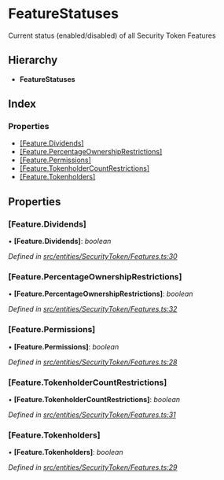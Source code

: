 # FeatureStatuses

Current status \(enabled/disabled\) of all Security Token Features

## Hierarchy

* **FeatureStatuses**

## Index

### Properties

* [\[Feature.Dividends\]](_entities_securitytoken_features_.featurestatuses.md#[feature.dividends])
* [\[Feature.PercentageOwnershipRestrictions\]](_entities_securitytoken_features_.featurestatuses.md#[feature.percentageownershiprestrictions])
* [\[Feature.Permissions\]](_entities_securitytoken_features_.featurestatuses.md#[feature.permissions])
* [\[Feature.TokenholderCountRestrictions\]](_entities_securitytoken_features_.featurestatuses.md#[feature.tokenholdercountrestrictions])
* [\[Feature.Tokenholders\]](_entities_securitytoken_features_.featurestatuses.md#[feature.tokenholders])

## Properties

### \[Feature.Dividends\]

• **\[Feature.Dividends\]**: _boolean_

_Defined in_ [_src/entities/SecurityToken/Features.ts:30_](https://github.com/PolymathNetwork/polymath-sdk/blob/e8bbc1e/src/entities/SecurityToken/Features.ts#L30)

### \[Feature.PercentageOwnershipRestrictions\]

• **\[Feature.PercentageOwnershipRestrictions\]**: _boolean_

_Defined in_ [_src/entities/SecurityToken/Features.ts:32_](https://github.com/PolymathNetwork/polymath-sdk/blob/e8bbc1e/src/entities/SecurityToken/Features.ts#L32)

### \[Feature.Permissions\]

• **\[Feature.Permissions\]**: _boolean_

_Defined in_ [_src/entities/SecurityToken/Features.ts:28_](https://github.com/PolymathNetwork/polymath-sdk/blob/e8bbc1e/src/entities/SecurityToken/Features.ts#L28)

### \[Feature.TokenholderCountRestrictions\]

• **\[Feature.TokenholderCountRestrictions\]**: _boolean_

_Defined in_ [_src/entities/SecurityToken/Features.ts:31_](https://github.com/PolymathNetwork/polymath-sdk/blob/e8bbc1e/src/entities/SecurityToken/Features.ts#L31)

### \[Feature.Tokenholders\]

• **\[Feature.Tokenholders\]**: _boolean_

_Defined in_ [_src/entities/SecurityToken/Features.ts:29_](https://github.com/PolymathNetwork/polymath-sdk/blob/e8bbc1e/src/entities/SecurityToken/Features.ts#L29)

